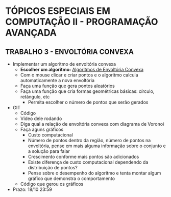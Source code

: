 
# TÓPICOS ESPECIAIS EM COMPUTAÇÃO II - PROGRAMAÇÃO AVANÇADA

## TRABALHO 3 - ENVOLTÓRIA CONVEXA

- Implementar um algoritmo de envoltória convexa
    - **Escolher um algoritmo:** [Algoritmos de Envoltória Convexa](https://en.wikipedia.org/wiki/Convex_hull_algorithms)
    - Com o mouse clicar e criar pontos e o algoritmo calcula automaticamente a nova envoltória
    - Faça uma função que gera pontos aleatórios
    - Faça uma função que cria formas geométricas básicas: círculo, retângulo, etc
        - Permita escolher o número de pontos que serão gerados
- GIT
    - Código
    - Vídeo dele rodando
    - Diga qual a relação de envoltória convexa com diagrama de Voronoi
    - Faça aguns gráficos
        - Custo computacional
        - Número de pontos dentro da região, número de pontos na envoltória, pense em mais alguma informação sobre o conjunto e a solução para falar
        - Crescimento conforme mais pontos são adicionados
        - Existe diferença de custo computacional dependendo da distribuição de pontos?
        - Pense sobre o desempenho do algoritmo e tenta montar algum gráfico que  demonstra o comportamento
    - Código que gerou os gráficos
- Prazo: 18/10 23:59
